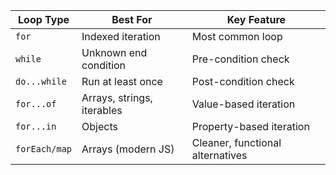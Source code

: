 | Loop Type     | Best For                   | Key Feature                      |
| ------------- | -------------------------- | -------------------------------- |
| `for`         | Indexed iteration          | Most common loop                 |
| `while`       | Unknown end condition      | Pre-condition check              |
| `do...while`  | Run at least once          | Post-condition check             |
| `for...of`    | Arrays, strings, iterables | Value-based iteration            |
| `for...in`    | Objects                    | Property-based iteration         |
| `forEach/map` | Arrays (modern JS)         | Cleaner, functional alternatives |
